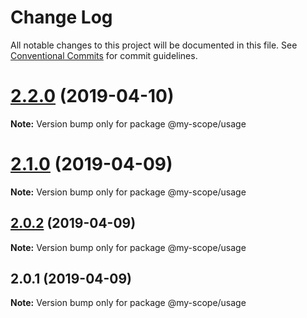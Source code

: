 # Change Log

All notable changes to this project will be documented in this file.
See [Conventional Commits](https://conventionalcommits.org) for commit guidelines.

# [2.2.0](https://github.com/nodkz/lerna-conventional-commits-example/compare/v2.1.0...v2.2.0) (2019-04-10)

**Note:** Version bump only for package @my-scope/usage





# [2.1.0](https://github.com/nodkz/lerna-conventional-commits-example/compare/v2.0.2...v2.1.0) (2019-04-09)

**Note:** Version bump only for package @my-scope/usage





## [2.0.2](https://github.com/nodkz/lerna-conventional-commits-example/compare/v2.0.1...v2.0.2) (2019-04-09)

**Note:** Version bump only for package @my-scope/usage





## 2.0.1 (2019-04-09)

**Note:** Version bump only for package @my-scope/usage
